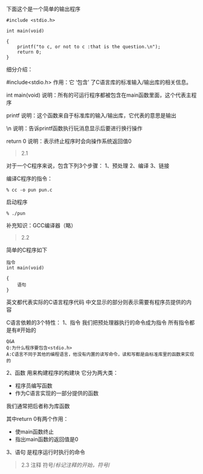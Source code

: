 下面这个是一个简单的输出程序
```
#include <stdio.h>

int main(void)

{
    printf("to c, or not to c :that is the question.\n");
    return 0;
}
```
细分介绍：

#include<stdio.h>
作用：它 ‘包含’ 了C语言库的标准输入/输出库的相关信息。

int main(void)
说明：所有的可运行程序都被包含在main函数里面，这个代表主程序

printf
说明：这个函数来自于标准库的输入/输出库，它代表的意思是输出

\n
说明：告诉printf函数执行玩消息显示后要进行换行操作

return 0
说明：表示终止程序时会向操作系统返回值0

>2.1

对于一个C程序来说，包含下列3个步骤：
1、预处理
2、编译
3、链接

编译C程序的指令：
```
% cc -o pun pun.c
```
启动程序
```
% ./pun
```
补充知识：GCC编译器（略）

> 2.2

简单的C程序如下
```
指令
int main(void)

{
    语句
}
```
英文都代表实际的C语言程序代码
中文显示的部分则表示需要有程序员提供的内容

C语言依赖的3个特性：
1、指令
我们把预处理器执行的命令成为指令
所有指令都是有#开始的
```
Q&A
Q:为什么程序要包含<stdio.h>
A:C语言不同于其他的编程语言，他没有内置的读写命令，读和写都是由标准库里的函数来实现的
```
2、函数
用来构建程序的构建块
它分为两大类：
- 程序员编写函数
- 作为C语言实现的一部分提供的函数 

我们通常把后者称为库函数

其中return 0有两个作用：
- 使main函数终止
- 指出main函数的返回值是0

3、语句
是程序运行时执行的命令

>2.3 注释
符号/*标记注释的开始，符号*/
